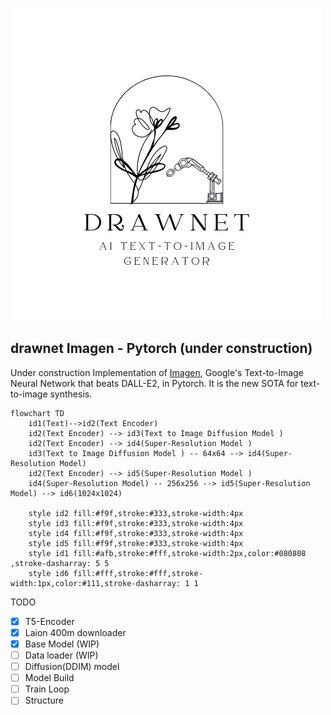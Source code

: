 ![drawnet](.\images\drawnet.png)

## drawnet Imagen - Pytorch (under construction)

Under construction Implementation of <a href="https://gweb-research-imagen.appspot.com/">Imagen</a>, Google's Text-to-Image Neural Network that beats DALL-E2, in Pytorch. It is the new SOTA for text-to-image synthesis.



```mermaid
flowchart TD
    id1(Text)-->id2(Text Encoder)
    id2(Text Encoder) --> id3(Text to Image Diffusion Model )
    id2(Text Encoder) --> id4(Super-Resolution Model )
    id3(Text to Image Diffusion Model ) -- 64x64 --> id4(Super-Resolution Model)   
    id2(Text Encoder) --> id5(Super-Resolution Model )
    id4(Super-Resolution Model) -- 256x256 --> id5(Super-Resolution Model) --> id6(1024x1024)
 
    style id2 fill:#f9f,stroke:#333,stroke-width:4px
    style id3 fill:#f9f,stroke:#333,stroke-width:4px
    style id4 fill:#f9f,stroke:#333,stroke-width:4px
    style id5 fill:#f9f,stroke:#333,stroke-width:4px
    style id1 fill:#afb,stroke:#fff,stroke-width:2px,color:#080808 ,stroke-dasharray: 5 5
    style id6 fill:#fff,stroke:#fff,stroke-width:1px,color:#111,stroke-dasharray: 1 1
```



TODO

- [x] T5-Encoder
- [x] Laion 400m downloader
- [x] Base Model (WIP)
- [ ] Data loader (WIP)
- [ ] Diffusion(DDIM) model
- [ ] Model Build
- [ ] Train Loop
- [ ] Structure
